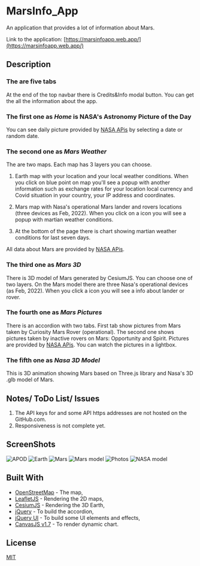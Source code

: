 # MarsInfo_App

An application that provides a lot of information about Mars.

Link to the application: [https://marsinfoapp.web.app/](https://marsinfoapp.web.app/)

## Description

### The are five tabs

At the end of the top navbar there is Credits&Info modal button. You can get the all the information about the app.

### The first one as **_Home_** is NASA's Astronomy Picture of the Day

You can see daily picture provided by [NASA APis](https://api.nasa.gov) by selecting a date or random date.

### The second one as **_Mars Weather_**

The are two maps. Each map has 3 layers you can choose.

1. Earth map with your location and your local weather conditions. When you click on blue point on map you'll see a popup
   with another information such as exchange rates for your location local currency and Covid situation in your country, your
   IP address and coordinates.

2. Mars map with Nasa's operational Mars lander and rovers locations (three devices as Feb, 2022). When you click on a icon
   you will see a popup with martian weather conditions.

3. At the bottom of the page there is chart showing martian weather conditions for last seven days.

All data about Mars are provided by [NASA APis](https://api.nasa.gov).

### The third one as **_Mars 3D_**

There is 3D model of Mars generated by CesiumJS. You can choose one of two layers. On the Mars model there are three Nasa's
operational devices (as Feb, 2022). When you click a icon you will see a info about lander or rover.

### The fourth one as **_Mars Pictures_**

There is an accordion with two tabs. First tab show pictures from Mars taken by Curiosity Mars Rover (operational). The
second one shows pictures taken by inactive rovers on Mars: Opportunity and Spirit. Pictures are provided by
[NASA APis](https://api.nasa.gov). You can watch the pictures in a lightbox.

### The fifth one as **_Nasa 3D Model_**

This is 3D animation showing Mars based on Three.js library and Nasa's 3D .glb model of Mars.

## Notes/ ToDo List/ Issues

1. The API keys for and some API https addresses are not hosted on the GitHub.com.
2. Responsiveness is not complete yet.

## ScreenShots

<img alt="APOD" src="./Readme_pics/APOD.png">
<img alt="Earth" src="./Readme_pics/Earth.png">
<img alt="Mars" src="./Readme_pics/Mars.png">
<img alt="Mars model" src="./Readme_pics/Mars_model.png">
<img alt="Photos" src="./Readme_pics/Photos.png">
<img alt="NASA model" src="./Readme_pics/Nasa_model.png">

## Built With

- [OpenStreetMap](https://www.openstreetmap.org/) - The map,
- [LeafletJS](https://leafletjs.com/) - Rendering the 2D maps,
- [CesiumJS](https://cesium.com/) - Rendering the 3D Earth,
- [jQuery](https://jquery.com/) - To build the accordion,
- [jQuery UI](https://jqueryui.com/) - To build some UI elements and effects,
- [CanvasJS v1.7](https://canvasjs.com/) - To render dynamic chart.

## License

[MIT](https://choosealicense.com/licenses/mit/)

<!-- Determining geolocation - <https://ipwhois.io/> -->
